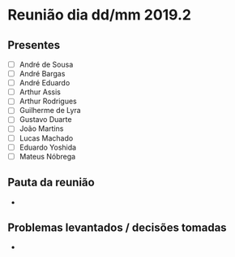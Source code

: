 # Reunião dia dd/mm 2019.2

## Presentes

- [ ] André de Sousa
- [ ] André Bargas
- [ ] André Eduardo
- [ ] Arthur Assis
- [ ] Arthur Rodrigues
- [ ] Guilherme de Lyra
- [ ] Gustavo Duarte
- [ ] João Martins
- [ ] Lucas Machado
- [ ] Eduardo Yoshida
- [ ] Mateus Nóbrega

## Pauta da reunião

- 

## Problemas levantados / decisões tomadas

- 

